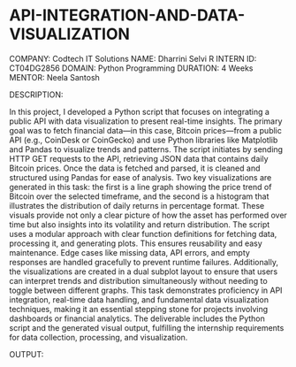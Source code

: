 # API-INTEGRATION-AND-DATA-VISUALIZATION

COMPANY: Codtech IT Solutions
NAME: Dharrini Selvi R
INTERN ID: CT04DG2856
DOMAIN: Python Programming
DURATION: 4 Weeks
MENTOR: Neela Santosh

DESCRIPTION:

In this project, I developed a Python script that focuses on integrating a public API with data visualization to present real-time insights. The primary goal was to fetch financial data—in this case, Bitcoin prices—from a public API (e.g., CoinDesk or CoinGecko) and use Python libraries like Matplotlib and Pandas to visualize trends and patterns. The script initiates by sending HTTP GET requests to the API, retrieving JSON data that contains daily Bitcoin prices. Once the data is fetched and parsed, it is cleaned and structured using Pandas for ease of analysis. Two key visualizations are generated in this task: the first is a line graph showing the price trend of Bitcoin over the selected timeframe, and the second is a histogram that illustrates the distribution of daily returns in percentage format. These visuals provide not only a clear picture of how the asset has performed over time but also insights into its volatility and return distribution. The script uses a modular approach with clear function definitions for fetching data, processing it, and generating plots. This ensures reusability and easy maintenance. Edge cases like missing data, API errors, and empty responses are handled gracefully to prevent runtime failures. Additionally, the visualizations are created in a dual subplot layout to ensure that users can interpret trends and distribution simultaneously without needing to toggle between different graphs. This task demonstrates proficiency in API integration, real-time data handling, and fundamental data visualization techniques, making it an essential stepping stone for projects involving dashboards or financial analytics. The deliverable includes the Python script and the generated visual output, fulfilling the internship requirements for data collection, processing, and visualization.

OUTPUT:

